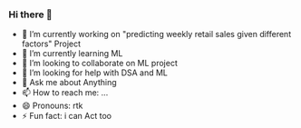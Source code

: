 ### Hi there 👋

<body style = "background: url(https://drive.google.com/file/d/1Ds2KcLNINuGAkb1g4JZWgJaBNJMZDB64/view?usp=sharing) ; background-size : 100% 100% ;">

- 🔭 I’m currently working on "predicting weekly retail sales given different factors" Project
- 🌱 I’m currently learning ML
- 👯 I’m looking to collaborate on ML project
- 🤔 I’m looking for help with DSA and ML
- 💬 Ask me about Anything
- 📫 How to reach me: ...
- 😄 Pronouns: rtk
- ⚡ Fun fact: i can Act too

